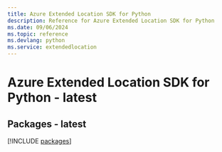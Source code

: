 ```yaml
---
title: Azure Extended Location SDK for Python
description: Reference for Azure Extended Location SDK for Python
ms.date: 09/06/2024
ms.topic: reference
ms.devlang: python
ms.service: extendedlocation
---
```

# Azure Extended Location SDK for Python - latest
## Packages - latest
[!INCLUDE [packages](extended-location-index.md)]